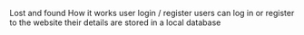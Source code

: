 Lost and found 
How it works
user login / register 
users can log in or register to the website their details are stored in a local database 
